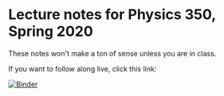 # Lecture notes for Physics 350, Spring 2020

These notes won't make a ton of sense unless you are in class.

If you want to follow along live, click this link:

[![Binder](https://mybinder.org/badge_logo.svg)](https://mybinder.org/v2/gh/msum-phys350-spring-2020/lecture-notes/master?filepath=index.ipynb)
